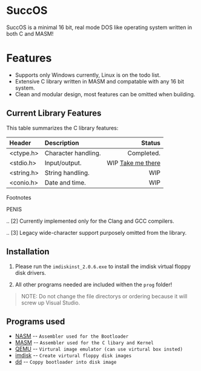 SuccOS
======================================
SuccOS is a minimal 16 bit, real mode DOS like operating system written in both C and MASM!



Features
========

* Supports only Windows currently, Linux is on the todo list.
* Extensive C library written in MASM and compatable with any 16 bit system.
* Clean and modular design, most features can be omitted when building.

Current Library Features
--------------
This table summarizes the C library features:

| Header        | Description                       | Status        |
| :------------ | :-------------------------------- | ------------: |
<ctype.h>      | Character handling.               | Completed.
<stdio.h>       | Input/output.                     | WIP [Take me there](#there_you_go)
<string.h>      | String handling.                  | WIP
<conio.h>       | Date and time.                    | WIP

Footnotes

<a name="there_you_go"> PENIS</a>

.. [2] Currently implemented only for the Clang and GCC compilers.

.. [3] Legacy wide-character support purposely omitted from the library.



Installation
--------------------------------------

1) Please run the `imdiskinst_2.0.6.exe` to install the imdisk virtual floppy disk drivers.

2) All other programs needed are included withen the `prog` folder!

>NOTE: Do not change the file directorys or ordering because it will screw up Visual Studio.

Programs used
--------------------------------------

- [NASM](http://www.nasm.us/index.php) -- `Assembler used for the Bootloader`
- [MASM](http://www.masm32.com/download.htm) -- `Assembler used for the C libary and Kernel`
- [QEMU](http://www.qemu.org/) -- `Virtural image emulator (can use virtural box insted)`
- [imdisk](http://www.ltr-data.se/opencode.html/) -- `Create virtural floppy disk images`
- [dd](http://uranus.chrysocome.net/linux/rawwrite/dd-old.htm) -- `Coppy bootloader into disk image`


